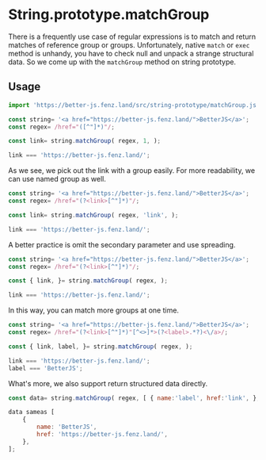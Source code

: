 # String.prototype.matchGroup

There is a frequently use case of regular expressions is to match and return matches of reference group or groups. 
Unfortunately, native `match` or `exec` method is unhandy, you have to check null and unpack a strange structural data. 
So we come up with the `matchGroup` method on string prototype. 

## Usage

```javascript
import 'https://better-js.fenz.land/src/string-prototype/matchGroup.js';

const string= '<a href="https://better-js.fenz.land/">BetterJS</a>';
const regex= /href="([^"]*)"/;

const link= string.matchGroup( regex, 1, );

link === 'https://better-js.fenz.land/';
```

As we see, we pick out the link with a group easily. For more readability, we can use named group as well. 

```javascript
const string= '<a href="https://better-js.fenz.land/">BetterJS</a>';
const regex= /href="(?<link>[^"]*)"/;

const link= string.matchGroup( regex, 'link', );

link === 'https://better-js.fenz.land/';
```

A better practice is omit the secondary parameter and use spreading. 

```javascript
const string= '<a href="https://better-js.fenz.land/">BetterJS</a>';
const regex= /href="(?<link>[^"]*)"/;

const { link, }= string.matchGroup( regex, );

link === 'https://better-js.fenz.land/';
```

In this way, you can match more groups at one time. 

```javascript
const string= '<a href="https://better-js.fenz.land/">BetterJS</a>';
const regex= /href="(?<link>[^"]*)"[^<>]*>(?<label>.*?)<\/a>/;

const { link, label, }= string.matchGroup( regex, );

link === 'https://better-js.fenz.land/';
label === 'BetterJS';
```

What's more, we also support return structured data directly. 

```javascript
const data= string.matchGroup( regex, [ { name:'label', href:'link', }, ], );

data sameas [
	{
		name: 'BetterJS',
		href: 'https://better-js.fenz.land/',
	},
];
```
